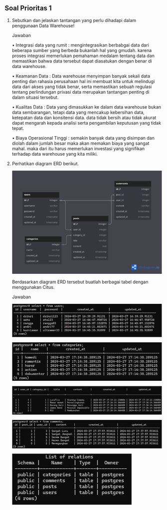 ## Soal Prioritas 1

1. Sebutkan dan jelaskan tantangan yang perlu dihadapi dalam penggunaan Data Warehouse!

    Jawaban

    • Integrasi data yang rumit : mengintegrasikan berbabgai data dari beberapa sumber yang berbeda bukanlah hal yang gmudah. karena proses integrasi memerlukan pemahaman medalam tentang data dan memastikan bahwa data tersebut dapat diasatukan dengan benar di data warehouse.

    • Keamanan Data : Data  warehouse menyimpan banyak sekali data penting dan rahasia perusahaan hal ini membuat kita untuk melindugi data dari akses yang tidak benar, serta memastikan sebuah regulasi tentang perlindungan privasi data merupakan tantangan penting di dalam situasi tersebut.

    • Kualitas Data : Data yang dimasukkan ke dalam data warehouse bukan data sembarangan, tetapi data yang mencakup kebersihan data, ketepatan data dan konsitensi data. data tidak bersih atau tidak akurat dapat mengarah kepada analisi serta pengambilan keputusan yang tidak tepat. 

    • Biaya Operasional Tinggi : semakin banyak data yang disimpan dan diolah dalam jumlah besar maka akan memakan biaya yang sangat mahal. maka dari itu harus memerlukan investasi yang signifikan terhadap data warehouse yang kita miliki.

2. Perhatikan diagram ERD berikut.

    ![alt text](https://github.com/ddzikri/de_muhammad-dzikri-rizaldi/blob/main/12_Data-Warehouse-and-Data-Lake/screenshot/soal-prioritas1-no-2.png?raw=true)

    Berdasarkan diagram ERD tersebut buatlah berbagai tabel dengan menggunakan Citus.

    Jawaban

    ![alt text](https://github.com/ddzikri/de_muhammad-dzikri-rizaldi/blob/main/12_Data-Warehouse-and-Data-Lake/screenshot/output_soal-prioritas1-no-2-A.png?raw=true)

    ![alt text](https://github.com/ddzikri/de_muhammad-dzikri-rizaldi/blob/main/12_Data-Warehouse-and-Data-Lake/screenshot/output_soal-prioritas1-no-2-B.png?raw=true)

    ![alt text](https://github.com/ddzikri/de_muhammad-dzikri-rizaldi/blob/main/12_Data-Warehouse-and-Data-Lake/screenshot/output_soal-prioritas1-no-2-C.png?raw=true)

    ![alt text](https://github.com/ddzikri/de_muhammad-dzikri-rizaldi/blob/main/12_Data-Warehouse-and-Data-Lake/screenshot/output_soal-prioritas1-no-2-D.png?raw=true)

    ![alt text](https://github.com/ddzikri/de_muhammad-dzikri-rizaldi/blob/main/12_Data-Warehouse-and-Data-Lake/screenshot/output_soal-prioritas1-no-2.png?raw=true)